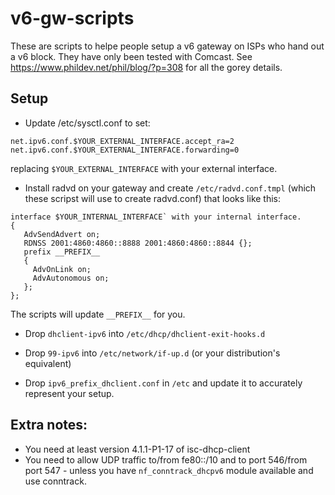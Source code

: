 # v6-gw-scripts

These are scripts to helpe people setup a v6 gateway on ISPs who hand out a v6 block. They have only been tested with Comcast. See https://www.phildev.net/phil/blog/?p=308 for all the gorey details.

## Setup

* Update /etc/sysctl.conf to set:
```
net.ipv6.conf.$YOUR_EXTERNAL_INTERFACE.accept_ra=2
net.ipv6.conf.$YOUR_EXTERNAL_INTERFACE.forwarding=0
```

replacing `$YOUR_EXTERNAL_INTERFACE` with your external interface.

* Install radvd on your gateway and create `/etc/radvd.conf.tmpl` (which these scripst will use to create radvd.conf) that looks like this:

```
interface $YOUR_INTERNAL_INTERFACE` with your internal interface.
{
   AdvSendAdvert on;
   RDNSS 2001:4860:4860::8888 2001:4860:4860::8844 {};
   prefix __PREFIX__
   {
     AdvOnLink on;
     AdvAutonomous on;
   };
};   
```

The scripts will update `__PREFIX__` for you.

* Drop `dhclient-ipv6` into `/etc/dhcp/dhclient-exit-hooks.d`

* Drop `99-ipv6` into `/etc/network/if-up.d` (or your distribution's equivalent)

* Drop `ipv6_prefix_dhclient.conf` in `/etc` and update it to accurately represent your setup.


## Extra notes:

* You need at least version 4.1.1-P1-17 of isc-dhcp-client
* You need to allow UDP traffic to/from fe80::/10 and to port 546/from port 547 - unless you have `nf_conntrack_dhcpv6` module available and use conntrack.

